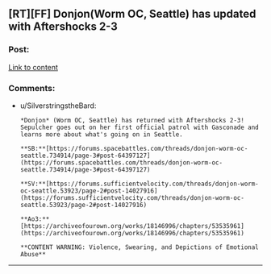## [RT][FF] Donjon(Worm OC, Seattle) has updated with Aftershocks 2-3

### Post:

[Link to content](https://archiveofourown.org/works/18146996/chapters/53535961)

### Comments:

- u/SilverstringstheBard:
  ```
  *Donjon* (Worm OC, Seattle) has returned with Aftershocks 2-3! Sepulcher goes out on her first official patrol with Gasconade and learns more about what's going on in Seattle.

  **SB:**[https://forums.spacebattles.com/threads/donjon-worm-oc-seattle.734914/page-3#post-64397127](https://forums.spacebattles.com/threads/donjon-worm-oc-seattle.734914/page-3#post-64397127) 

  **SV:**[https://forums.sufficientvelocity.com/threads/donjon-worm-oc-seattle.53923/page-2#post-14027916](https://forums.sufficientvelocity.com/threads/donjon-worm-oc-seattle.53923/page-2#post-14027916) 

  **Ao3:**[https://archiveofourown.org/works/18146996/chapters/53535961](https://archiveofourown.org/works/18146996/chapters/53535961) 

  **CONTENT WARNING: Violence, Swearing, and Depictions of Emotional Abuse**
  ```

---


